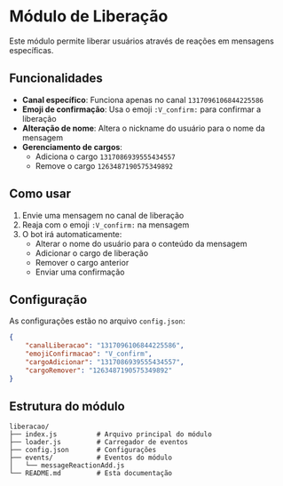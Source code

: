# Módulo de Liberação

Este módulo permite liberar usuários através de reações em mensagens específicas.

## Funcionalidades

- **Canal específico**: Funciona apenas no canal `1317096106844225586`
- **Emoji de confirmação**: Usa o emoji `:V_confirm:` para confirmar a liberação
- **Alteração de nome**: Altera o nickname do usuário para o nome da mensagem
- **Gerenciamento de cargos**: 
  - Adiciona o cargo `1317086939555434557`
  - Remove o cargo `1263487190575349892`

## Como usar

1. Envie uma mensagem no canal de liberação
2. Reaja com o emoji `:V_confirm:` na mensagem
3. O bot irá automaticamente:
   - Alterar o nome do usuário para o conteúdo da mensagem
   - Adicionar o cargo de liberação
   - Remover o cargo anterior
   - Enviar uma confirmação

## Configuração

As configurações estão no arquivo `config.json`:

```json
{
    "canalLiberacao": "1317096106844225586",
    "emojiConfirmacao": "V_confirm",
    "cargoAdicionar": "1317086939555434557",
    "cargoRemover": "1263487190575349892"
}
```

## Estrutura do módulo

```
liberacao/
├── index.js          # Arquivo principal do módulo
├── loader.js         # Carregador de eventos
├── config.json       # Configurações
├── events/           # Eventos do módulo
│   └── messageReactionAdd.js
└── README.md         # Esta documentação
``` 